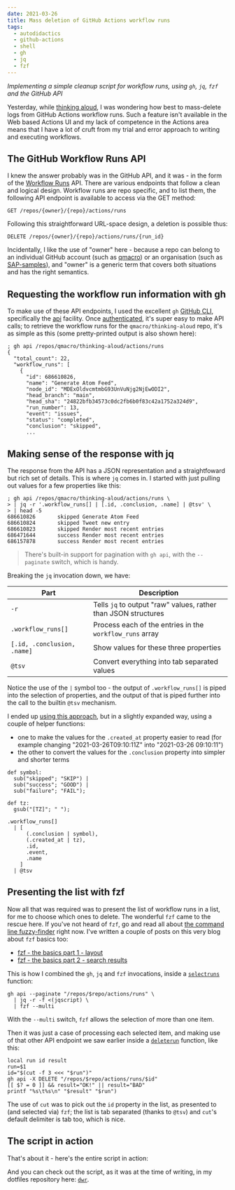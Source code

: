 ```yaml
---
date: 2021-03-26
title: Mass deletion of GitHub Actions workflow runs
tags:
  - autodidactics
  - github-actions
  - shell
  - gh
  - jq
  - fzf
---
```


_Implementing a simple cleanup script for workflow runs, using `gh`, `jq`, `fzf` and the GitHub API_

Yesterday, while [thinking aloud](https://github.com/qmacro/thinking-aloud/issues/13), I was wondering how best to mass-delete logs from GitHub Actions workflow runs. Such a feature isn't available in the Web based Actions UI and my lack of competence in the Actions area means that I have a lot of cruft from my trial and error approach to writing and executing workflows.

## The GitHub Workflow Runs API

I knew the answer probably was in the GitHub API, and it was - in the form of the [Workflow Runs](https://docs.github.com/en/rest/reference/actions#workflow-runs) API. There are various endpoints that follow a clean and logical design. Workflow runs are repo specific, and to list them, the following API endpoint is available to access via the GET method:

```shell
GET /repos/{owner}/{repo}/actions/runs
```

Following this straightforward URL-space design, a deletion is possible thus:

```shell
DELETE /repos/{owner}/{repo}/actions/runs/{run_id}
```

Incidentally, I like the use of "owner" here - because a repo can belong to an individual GitHub account (such as [qmacro](https://github.com/qmacro)) or an organisation (such as [SAP-samples](https://github.com/SAP-samples)), and "owner" is a generic term that covers both situations and has the right semantics.

## Requesting the workflow run information with gh

To make use of these API endpoints, I used the excellent `gh` [GitHub CLI](https://github.com/cli/cli), specifically the [api](https://cli.github.com/manual/gh_api) facility. Once [authenticated](https://cli.github.com/manual/gh_auth), it's super easy to make API calls; to retrieve the workflow runs for the `qmacro/thinking-aloud` repo, it's as simple as this (some pretty-printed output is also shown here):

```shell
; gh api /repos/qmacro/thinking-aloud/actions/runs
{
  "total_count": 22,
  "workflow_runs": [
    {
      "id": 686610826,
      "name": "Generate Atom Feed",
      "node_id": "MDExOldvcmtmbG93UnVuNjg2NjEwODI2",
      "head_branch": "main",
      "head_sha": "24822bfb34573c0dc2fb6b0f83c42a1752a324d9",
      "run_number": 13,
      "event": "issues",
      "status": "completed",
      "conclusion": "skipped",
      ...
```

## Making sense of the response with jq

The response from the API has a JSON representation and a straightfoward but rich set of details. This is where `jq` comes in. I started with just pulling out values for a few properties like this:

```shell
; gh api /repos/qmacro/thinking-aloud/actions/runs \
> | jq -r '.workflow_runs[] | [.id, .conclusion, .name] | @tsv' \
> | head -5
686610826       skipped Generate Atom Feed
686610824       skipped Tweet new entry
686610823       skipped Render most recent entries
686471644       success Render most recent entries
686157878       success Render most recent entries
```

> There's built-in support for pagination with `gh api`, with the `--paginate` switch, which is handy.

Breaking the `jq` invocation down, we have:

|Part|Description|
|-|-|
|`-r`|Tells `jq` to output "raw" values, rather than JSON structures|
|`.workflow_runs[]`|Process each of the entries in the `workflow_runs` array|
|`[.id, .conclusion, .name]`|Show values for these three properties|
|`@tsv`|Convert everything into tab separated values|

Notice the use of the `|` symbol too - the output of `.workflow_runs[]` is piped into the selection of properties, and the output of that is piped further into the call to the builtin `@tsv` mechanism.

I ended up [using this approach](https://github.com/qmacro/dotfiles/blob/230c6df494f239e9d1762794943847816e1b7c32/scripts/dwr#L21-L38), but in a slightly expanded way, using a couple of helper functions:

* one to make the values for the `.created_at` property easier to read (for example changing "2021-03-26T09:10:11Z" into "2021-03-26 09:10:11")
* the other to convert the values for the `.conclusion` property into simpler and shorter terms

```jq
def symbol:
  sub("skipped"; "SKIP") |
  sub("success"; "GOOD") |
  sub("failure"; "FAIL");

def tz:
  gsub("[TZ]"; " ");

.workflow_runs[]
  | [
      (.conclusion | symbol),
      (.created_at | tz),
      .id,
      .event,
      .name
    ]
  | @tsv
```

## Presenting the list with fzf

Now all that was required was to present the list of workflow runs in a list, for me to choose which ones to delete. The wonderful `fzf` came to the rescue here. If you've not heard of `fzf`, go and read all about [the command line fuzzy-finder](https://github.com/junegunn/fzf) right now. I've written a couple of posts on this very blog about `fzf` basics too:

- [fzf - the basics part 1 - layout](/blog/posts/2021/02/02/fzf-the-basics-part-1-layout/)
- [fzf - the basics part 2 - search results](/blog/posts/2021/02/07/fzf-the-basics-part-2-search-results/)

This is how I combined the `gh`, `jq` and `fzf` invocations, inside a [`selectruns`](https://github.com/qmacro/dotfiles/blob/230c6df494f239e9d1762794943847816e1b7c32/scripts/dwr#L43-L49) function:

```shell
gh api --paginate "/repos/$repo/actions/runs" \
  | jq -r -f <(jqscript) \
  | fzf --multi
```

With the `--multi` switch, `fzf` allows the selection of more than one item.

Then it was just a case of processing each selected item, and making use of that other API endpoint we saw earlier inside a [`deleterun`](https://github.com/qmacro/dotfiles/blob/230c6df494f239e9d1762794943847816e1b7c32/scripts/dwr#L51-L60) function, like this:

```shell
local run id result
run=$1
id="$(cut -f 3 <<< "$run")"
gh api -X DELETE "/repos/$repo/actions/runs/$id"
[[ $? = 0 ]] && result="OK!" || result="BAD"
printf "%s\t%s\n" "$result" "$run")
```

The use of `cut` was to pick out the `id` property in the list, as presented to (and selected via) `fzf`; the list is tab separated (thanks to `@tsv`) and `cut`'s default delimiter is tab too, which is nice.

## The script in action

That's about it - here's the entire script in action:

<script id="asciicast-402683" src="https://asciinema.org/a/402683.js" async></script>

And you can check out the script, as it was at the time of writing, in my dotfiles repository here: [`dwr`](https://github.com/qmacro/dotfiles/blob/230c6df494f239e9d1762794943847816e1b7c32/scripts/dwr).
